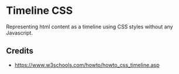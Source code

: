 # Timeline CSS

Representing html content as a timeline using CSS styles without any Javascript.

## Credits

- https://www.w3schools.com/howto/howto_css_timeline.asp